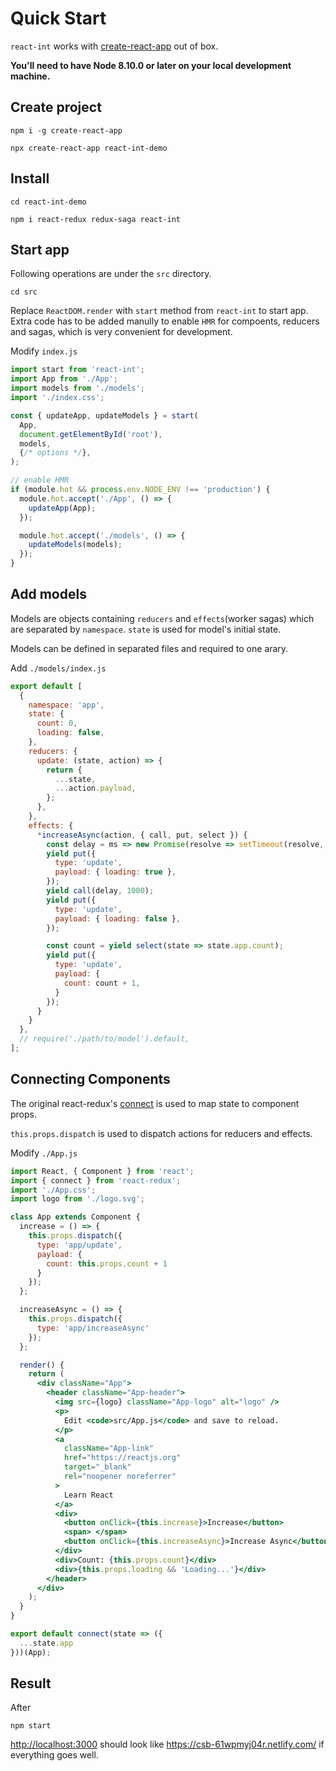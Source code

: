 # Quick Start

`react-int` works with [create-react-app][4] out of box.

**You'll need to have Node 8.10.0 or later on your local development machine.**

## Create project

    npm i -g create-react-app

    npx create-react-app react-int-demo 

## Install

    cd react-int-demo

    npm i react-redux redux-saga react-int

## Start app

Following operations are under the `src` directory.

    cd src

Replace `ReactDOM.render` with `start` method from `react-int` to start app. Extra code has to be added manully to enable `HMR` for compoents, reducers and sagas, which is very convenient for development.

Modify `index.js`

```javascript
import start from 'react-int';
import App from './App';
import models from './models';
import './index.css';

const { updateApp, updateModels } = start(
  App,
  document.getElementById('root'),
  models,
  {/* options */},
);

// enable HMR
if (module.hot && process.env.NODE_ENV !== 'production') {
  module.hot.accept('./App', () => {
    updateApp(App);
  });

  module.hot.accept('./models', () => {
    updateModels(models);
  });
}
```

## Add models

Models are objects containing `reducers` and `effects`(worker sagas) which are separated by `namespace`. `state` is used for model's initial state.

Models can be defined in separated files and required to one arary.

Add `./models/index.js`

```javascript
export default [
  {
    namespace: 'app',
    state: {
      count: 0,
      loading: false,
    },
    reducers: {
      update: (state, action) => {
        return {
          ...state,
          ...action.payload,
        };
      },
    },
    effects: {
      *increaseAsync(action, { call, put, select }) {
        const delay = ms => new Promise(resolve => setTimeout(resolve, ms));
        yield put({
          type: 'update',
          payload: { loading: true },
        });
        yield call(delay, 1000);
        yield put({
          type: 'update',
          payload: { loading: false },
        });

        const count = yield select(state => state.app.count);
        yield put({
          type: 'update',
          payload: {
            count: count + 1,
          }
        });
      }
    }
  }, 
  // require('./path/to/model').default, 
];
```

## Connecting Components

The original react-redux's [connect][5] is used to map state to component props.

`this.props.dispatch` is used to dispatch actions for reducers and effects.

Modify `./App.js`

```jsx
import React, { Component } from 'react';
import { connect } from 'react-redux';
import './App.css';
import logo from './logo.svg';

class App extends Component {
  increase = () => {
    this.props.dispatch({
      type: 'app/update',
      payload: {
        count: this.props.count + 1
      }
    });
  };

  increaseAsync = () => {
    this.props.dispatch({
      type: 'app/increaseAsync'
    });
  };

  render() {
    return (
      <div className="App">
        <header className="App-header">
          <img src={logo} className="App-logo" alt="logo" />
          <p>
            Edit <code>src/App.js</code> and save to reload.
          </p>
          <a
            className="App-link"
            href="https://reactjs.org"
            target="_blank"
            rel="noopener noreferrer"
          >
            Learn React
          </a>
          <div>
            <button onClick={this.increase}>Increase</button>
            <span> </span>
            <button onClick={this.increaseAsync}>Increase Async</button>
          </div>
          <div>Count: {this.props.count}</div>
          <div>{this.props.loading && 'Loading...'}</div>
        </header>
      </div>
    );
  }
}

export default connect(state => ({
  ...state.app
}))(App);
```

## Result

After 

    npm start

<http://localhost:3000> should look like <https://csb-61wpmyj04r.netlify.com/> if everything goes well.

[0]: https://github.com/facebook/react
[1]: https://github.com/reduxjs/react-redux
[2]: https://github.com/redux-saga/redux-saga
[3]: https://github.com/dvajs/dva
[4]: https://github.com/facebook/create-react-app
[5]: https://github.com/reduxjs/react-redux/blob/master/docs/api/connect.md

